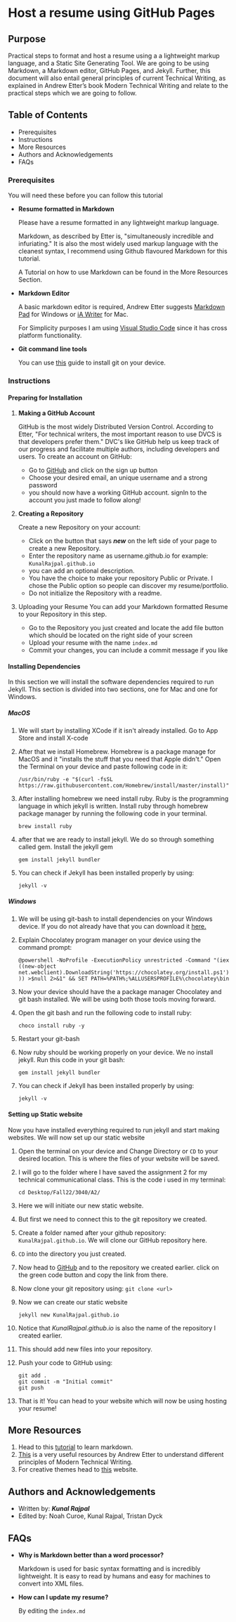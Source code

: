 # Host a resume using GitHub Pages



## Purpose

Practical steps to format and host a resume using a a lightweight markup language, and a Static Site Generating Tool. We are going to be using Markdown, a Markdown editor, GitHub Pages, and Jekyll. Further, this document will also entail general principles of current Technical Writing, as explained in Andrew Etter’s book Modern Technical Writing and relate to the practical steps which we are going to follow. 

## Table of Contents

+ Prerequisites
+ Instructions
+ More Resources
+ Authors and Acknowledgements
+ FAQs
### Prerequisites

You will need these before you can follow this tutorial

- **Resume formatted in Markdown**

	Please have a resume formatted in any lightweight markup language.

	Markdown, as described by Etter is, "simultaneously incredible and infuriating." It is also the most widely used markup language with the cleanest syntax, I recommend using Github flavoured Markdown for this tutorial.

	A Tutorial on how to use Markdown can be found in the More Resources Section.

- **Markdown Editor**

	A basic markdown editor is required, Andrew Etter suggests [Markdown Pad](http://www.markdownpad.com/) for Windows or [iA Writer](https://ia.net/writer) for Mac.
	
	For Simplicity purposes I am using [Visual Studio Code](https://code.visualstudio.com/Download) since it has cross platform functionality.

- **Git command line tools**

	You can use [this](https://github.com/git-guides/install-git) guide to install git on your device.

### Instructions

#### Preparing for Installation

1. **Making a GitHub Account**

	GitHub is the most widely Distributed Version Control. According to Etter, "For technical writers, the most important reason to use DVCS is that developers prefer them."  DVC's like GitHub help us keep track of our progress and facilitate multiple authors, including developers and users. To create an account on GitHub:
	* Go to [GitHub](https://github.com/) and click on the sign up button 
	* Choose your desired email, an unique username and a strong password
	* you should now have a working GitHub account. signIn to the account you just made to follow along!

2. **Creating a Repository**

	Create a new Repository on your account:
	* Click on the button that says ***new*** on the left side of your page to create a new Repository.
	* Enter the repository name as username.github.io for example: `KunalRajpal.github.io`
	* you can add an optional description.
	* You have the choice to make your repository Public or Private. I chose the Public option so people can discover my resume/portfolio.
	* Do not initialize the Repository with a readme.

3. Uploading your Resume
	You can add your Markdown formatted Resume to your Repository in this step. 
	* Go to the Repository you just created and locate the add file button which should be located on the right side of your screen
	* Upload your resume with the name `index.md`
	* Commit your changes, you can include a commit message if you like

#### Installing Dependencies

In this section we will install the software dependencies required to run Jekyll. This section is divided into two sections, one for Mac and one for Windows.

##### MacOS

1. We will start by installing XCode if it isn't already installed. Go to App Store and install X-code

2. After that we install Homebrew. Homebrew is a package manage for MacOS and it "installs the stuff that you need that Apple didn't." Open the Terminal on your device and paste following code in it:

	`/usr/bin/ruby -e "$(curl -fsSL https://raw.githubusercontent.com/Homebrew/install/master/install)"`

3. After installing homebrew we need install ruby. Ruby is the programming language in which jekyll is written. Install ruby through homebrew package manager by running the following code in your terminal.

	`brew install ruby`

4. after that we are ready to install jekyll. We do so through something called gem. Install the jekyll gem

	`gem install jekyll bundler`

7. You can check if Jekyll has been installed properly by using:

	`jekyll -v`

##### Windows

1. We will be using git-bash to install dependencies on your Windows device. If you do not already have that you can download it [here.](https://git-scm.com/downloads)

2. Explain Chocolatey program manager on your device using the command prompt:

	`@powershell -NoProfile -ExecutionPolicy unrestricted -Command "(iex ((new-object net.webclient).DownloadString('https://chocolatey.org/install.ps1'))) >$null 2>&1" && SET PATH=%PATH%;%ALLUSERSPROFILE%\chocolatey\bin`

3. Now your device should have the a package manager Chocolatey and git bash installed. We will be using both those tools moving forward. 

4. Open the git bash and run the following code to install ruby:

	`choco install ruby -y`

4. Restart your git-bash

5. Now ruby should be working properly on your device. We no install jekyll. Run this code in your git bash:

	`gem install jekyll bundler`

6. You can check if Jekyll has been installed properly by using:

	`jekyll -v`

#### Setting up Static website

Now you have installed everything required to run jekyll and start making websites. We will now set up our static website

1. Open the terminal on your device and Change Directory or `CD` to your desired location. This is where the files of your website will be saved.

2. I will go to the folder where I have saved the assignment 2 for my technical communicational class. This is the code i used in my terminal:
	
	`cd Desktop/Fall22/3040/A2/`

3. Here we will initiate our new static website.

4. But first we need to connect this to the git repository we created.

5. Create a folder named after your github repository: `KunalRajpal.github.io`. We will clone our GitHub repository here.

6. `CD` into the directory you just created.

7. Now head to [GitHub](https://github.com/) and to the repository we created earlier. click on the green code button and copy the link from there. 

8. Now clone your git repository using:
	`git clone <url>`

9. Now we can create our static website

	`jekyll new KunalRajpal.github.io`

10. Notice that *KunalRajpal.github.io* is also the name of the repository I created earlier.

11. This should add new files into your repository. 

12. Push your code to GitHub using:

	``` 
	git add .
	git commit -m "Initial commit"
	git push
	```

13. That is it! You can head to your website which will now be using hosting your resume!


##  More Resources

1. Head to this [tutorial](https://www.markdowntutorial.com) to learn markdown.
2. [This](https://www.amazon.ca/Modern-Technical-Writing-Introduction-Documentation-ebook/dp/B01A2QL9SS) is a very useful resources by Andrew Etter to understand different principles of Modern Technical Writing.
3. For creative themes head to [this](https://jekyllthemes.io) website. 
##  Authors and Acknowledgements

* Written by: ***Kunal Rajpal***
* Edited by: Noah Curoe, Kunal Rajpal, Tristan Dyck

##  FAQs

* **Why is Markdown better than a word processor?**

	Markdown is used for basic syntax formatting and is incredibly lightweight. It is easy to read by humans and easy for machines to convert into XML files.
* **How can I update my resume?**

	By editing the `index.md`
